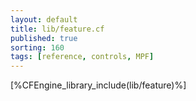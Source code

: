 ```yaml
---
layout: default
title: lib/feature.cf
published: true
sorting: 160
tags: [reference, controls, MPF]
---
```


[%CFEngine_library_include(lib/feature)%]
